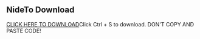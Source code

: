 ## NideTo Download


[CLICK HERE TO DOWNLOAD](https://raw.githubusercontent.com/aavainio/store-tycoon/main/laskut.py?token=AI77MDYASDH6O3JQMDX6IEDAKYLLU)Click Ctrl + S to download. DON'T COPY AND PASTE CODE!
